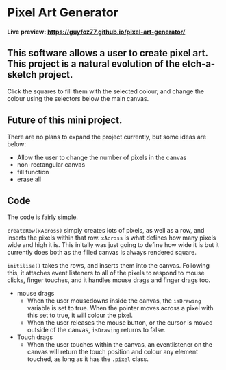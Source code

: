 # Pixel Art Generator

**Live preview: https://guyfoz77.github.io/pixel-art-generator/**

This software allows a user to create pixel art. This project is a natural evolution of the etch-a-sketch project.
---

Click the squares to fill them with the selected colour, and change the colour using the selectors below the main canvas.

## Future of this mini project.
There are no plans to expand the project currently, but some ideas are below:
- Allow the user to change the number of pixels in the canvas
- non-rectangular canvas
- fill function
- erase all

## Code
The code is fairly simple.

`createRow(xAcross)` simply creates lots of pixels, as well as a row, and inserts the pixels within that row. `xAcross` is what defines how many pixels wide and high it is. This initally was just going to define how wide it is but it currently does both as the filled canvas is always rendered square.

`initilise()` takes the rows, and inserts them into the canvas. Following this, it attaches event listeners to all of the pixels to respond to mouse clicks, finger touches, and it handles mouse drags and finger drags too.
- mouse drags
  - When the user mousedowns inside the canvas, the `isDrawing` variable is set to true. When the pointer moves across a pixel with this set to true, it will colour the pixel.
  - When the user releases the mouse button, or the cursor is moved outside of the canvas, `isDrawing` returns to false.
- Touch drags
  - When the user touches within the canvas, an eventlistener on the canvas will return the touch position and colour any element touched, as long as it has the `.pixel` class.



